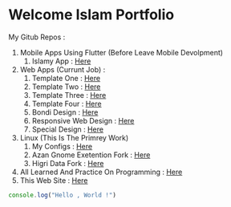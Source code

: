 # Welcome Islam Portfolio

My Gitub Repos :

<ol>
    <li> 
        Mobile Apps Using Flutter (Before Leave Mobile Devolpment)
        <ol>
            <li>Islamy App : <a href="https://github.com/IslamMohammedSalama/Islamey">Here</a></li>
        </ol>
    </li>
    <li>
        Web Apps (Currunt Job) :
        <ol>
            <li>
                Template One : <a href="https://github.com/IslamMohammedSalama/Temp-1">Here</a>
            </li>
            <li>
                Template Two : <a href="https://github.com/IslamMohammedSalama/Temp-2">Here</a>
            </li>
            <li>
                Template Three : <a href="https://github.com/IslamMohammedSalama/Temp-3">Here</a>
            </li>
            <li>
                Template Four : <a href="https://github.com/IslamMohammedSalama/Temp-4">Here</a>
            </li>
            <li>
                Bondi Design : <a href="https://github.com/IslamMohammedSalama/bondi-desgin">Here</a>
            </li>
            <li>
                Responsive Web Design : <a href="https://github.com/IslamMohammedSalama/responsive-design">Here</a>
            </li>
            <li>
                Special Design : <a href="https://github.com/IslamMohammedSalama/special-design">Here</a>
            </li>
        </ol>
    </li>
    <li>
        Linux (This Is The Primrey Work) 
        <ol>
            <li>
                My Configs : <a href="https://github.com/IslamMohammedSalama/MY-CONF">Here</a>
            </li>
            <li>
                Azan Gnome Exetention Fork : <a href="https://github.com/IslamMohammedSalama/athan-2-gnome-shell-extension">Here</a>
            </li>
            <li>
                Higri Data Fork : <a href="https://github.com/IslamMohammedSalama/my-hijri-date-extension-2-ameen-sha">Here</a>
            </li>
        </ol>
    </li>
    <li>All Learned And Practice On Programming : <a href="https://github.com/IslamMohammedSalama/Islam-Projects">Here</a></li>
    <li>This Web Site : <a href="https://github.com/IslamMohammedSalama/IslamMohammedSalama.github.io">Here</a></li>
</ol>


```js
console.log("Hello , World !")
```
